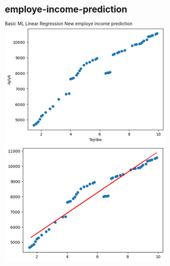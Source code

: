 # employe-income-prediction
Basic ML Linear Regression New employe income prediction
![First Data visualization](first.png)
![First Data visualization](last.png)
